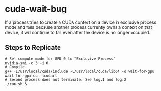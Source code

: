 # cuda-wait-bug

If a process tries to create a CUDA context on a device in exclusive process mode and fails because another process currently owns a context on that device, it will continue to fail even after the device is no longer occupied.

## Steps to Replicate

    # Set compute mode for GPU 0 to "Exclusive Process"
    nvidia-smi -c 3 -i 0
    # Compile
    g++ -I/usr/local/cuda/include -L/usr/local/cuda/lib64 -o wait-for-gpu wait-for-gpu.cc -lcudart
    # Second process does not terminate. See log.1 and log.2
    ./run.sh &
